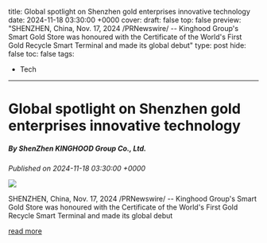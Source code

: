 title: Global spotlight on Shenzhen gold enterprises innovative technology
date: 2024-11-18 03:30:00 +0000
cover: 
draft: false
top: false
preview: "SHENZHEN, China, Nov. 17, 2024 /PRNewswire/ -- Kinghood Group's Smart Gold Store was honoured with the Certificate of the World's First Gold Recycle Smart Terminal and made its global debut"
type: post
hide: false
toc: false
tags:
  - Tech
---

# Global spotlight on Shenzhen gold enterprises innovative technology
##### By ShenZhen KINGHOOD Group Co., Ltd.
_Published on 2024-11-18 03:30:00 +0000_

![](https://bloximages.newyork1.vip.townnews.com/news-journal.com/content/tncms/assets/v3/editorial/e/c2/ec26983c-c7d6-5e95-a144-079c01568828/673ab84d58a37.image.jpg?crop=1379%2C724%2C0%2C97&resize=438%2C230&order=crop%2Cresize)

SHENZHEN, China, Nov. 17, 2024 /PRNewswire/ -- Kinghood Group's Smart Gold Store was honoured with the Certificate of the World's First Gold Recycle Smart Terminal and made its global debut

[read more](https://curated.tncontentexchange.com/partners/pr_newswire/industry/jewelry/global-spotlight-on-shenzhen-gold-enterprises-innovative-technology/article_bc45e5e1-72c3-5e0e-be24-704a7e39b2b3.html)
